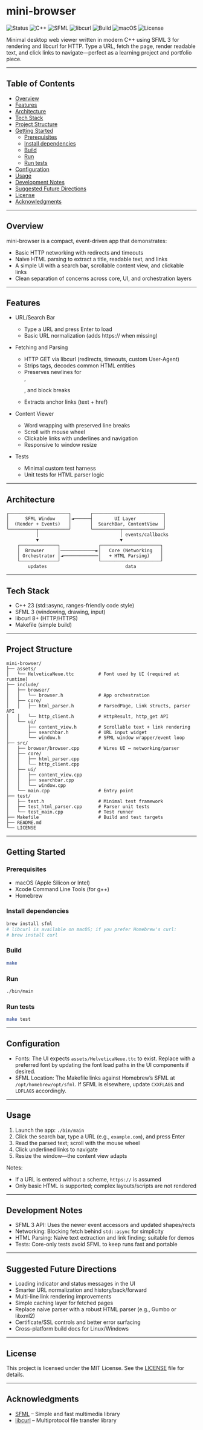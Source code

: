 # mini-browser

![Status](https://img.shields.io/badge/Status-Complete-success)
![C++](https://img.shields.io/badge/C++-23-00599C?logo=c%2B%2B&logoColor=white)
![SFML](https://img.shields.io/badge/SFML-3-8BC34A)
![libcurl](https://img.shields.io/badge/libcurl-8%2B-073551)
![Build](https://img.shields.io/badge/Build-Make-1f6feb)
![macOS](https://img.shields.io/badge/macOS-Apple-000000?logo=apple&logoColor=white)
![License](https://img.shields.io/badge/License-MIT-green)

Minimal desktop web viewer written in modern C++ using SFML 3 for rendering and libcurl for HTTP. Type a URL, fetch the page, render readable text, and click links to navigate—perfect as a learning project and portfolio piece.

---

## Table of Contents

- [Overview](#overview)
- [Features](#features)
- [Architecture](#architecture)
- [Tech Stack](#tech-stack)
- [Project Structure](#project-structure)
- [Getting Started](#getting-started)
	- [Prerequisites](#prerequisites)
	- [Install dependencies](#install-dependencies)
	- [Build](#build)
	- [Run](#run)
	- [Run tests](#run-tests)
- [Configuration](#configuration)
- [Usage](#usage)
- [Development Notes](#development-notes)
- [Suggested Future Directions](#suggested-future-directions)
- [License](#license)
- [Acknowledgments](#acknowledgments)

---

## Overview

mini-browser is a compact, event-driven app that demonstrates:

- Basic HTTP networking with redirects and timeouts
- Naive HTML parsing to extract a title, readable text, and links
- A simple UI with a search bar, scrollable content view, and clickable links
- Clean separation of concerns across core, UI, and orchestration layers

---

## Features

- URL/Search Bar
	- Type a URL and press Enter to load
	- Basic URL normalization (adds https:// when missing)

- Fetching and Parsing
	- HTTP GET via libcurl (redirects, timeouts, custom User-Agent)
	- Strips tags, decodes common HTML entities
	- Preserves newlines for <br>, <p>, and block breaks
	- Extracts anchor links (text + href)

- Content Viewer
	- Word wrapping with preserved line breaks
	- Scroll with mouse wheel
	- Clickable links with underlines and navigation
	- Responsive to window resize

- Tests
	- Minimal custom test harness
	- Unit tests for HTML parser logic

---

## Architecture

```
┌──────────────────────┐       ┌──────────────────────────┐
│      SFML Window     │◄──────┤        UI Layer          │
│  (Render + Events)   │       │  SearchBar, ContentView  │
└──────────┬───────────┘       └──────────┬───────────────┘
           │                              │ events/callbacks
           ▼                              ▼
    ┌──────────────┐              ┌──────────────────────┐
    │  Browser     │─────────────►│   Core (Networking   │
    │ Orchestrator │◄─────────────│   + HTML Parsing)    │
    └──────────────┘              └──────────────────────┘
        updates                             data
```

---

## Tech Stack

- C++ 23 (std::async, ranges-friendly code style)
- SFML 3 (windowing, drawing, input)
- libcurl 8+ (HTTP/HTTPS)
- Makefile (simple build)

---

## Project Structure

```
mini-browser/
├── assets/
│   └── HelveticaNeue.ttc         # Font used by UI (required at runtime)
├── include/
│   ├── browser/
│   │   └── browser.h             # App orchestration
│   ├── core/
│   │   ├── html_parser.h         # ParsedPage, Link structs, parser API
│   │   └── http_client.h         # HttpResult, http_get API
│   └── ui/
│       ├── content_view.h        # Scrollable text + link rendering
│       ├── searchbar.h           # URL input widget
│       └── window.h              # SFML window wrapper/event loop
├── src/
│   ├── browser/browser.cpp       # Wires UI ↔ networking/parser
│   ├── core/
│   │   ├── html_parser.cpp
│   │   └── http_client.cpp
│   ├── ui/
│   │   ├── content_view.cpp
│   │   ├── searchbar.cpp
│   │   └── window.cpp
│   └── main.cpp                  # Entry point
├── test/
│   ├── test.h                    # Minimal test framework
│   ├── test_html_parser.cpp      # Parser unit tests
│   └── test_main.cpp             # Test runner
├── Makefile                      # Build and test targets
├── README.md
└── LICENSE
```

---

## Getting Started

### Prerequisites

- macOS (Apple Silicon or Intel)
- Xcode Command Line Tools (for g++)
- Homebrew

### Install dependencies

```zsh
brew install sfml
# libcurl is available on macOS; if you prefer Homebrew's curl:
# brew install curl
```

### Build

```zsh
make
```

### Run

```zsh
./bin/main
```

### Run tests

```zsh
make test
```

---

## Configuration

- Fonts: The UI expects `assets/HelveticaNeue.ttc` to exist. Replace with a preferred font by updating the font load paths in the UI components if desired.
- SFML Location: The Makefile links against Homebrew’s SFML at `/opt/homebrew/opt/sfml`. If SFML is elsewhere, update `CXXFLAGS` and `LDFLAGS` accordingly.

---

## Usage

1. Launch the app: `./bin/main`
2. Click the search bar, type a URL (e.g., `example.com`), and press Enter
3. Read the parsed text; scroll with the mouse wheel
4. Click underlined links to navigate
5. Resize the window—the content view adapts

Notes:
- If a URL is entered without a scheme, `https://` is assumed
- Only basic HTML is supported; complex layouts/scripts are not rendered

---

## Development Notes

- SFML 3 API: Uses the newer event accessors and updated shapes/rects
- Networking: Blocking fetch behind `std::async` for simplicity
- HTML Parsing: Naive text extraction and link finding; suitable for demos
- Tests: Core-only tests avoid SFML to keep runs fast and portable

---

## Suggested Future Directions

- Loading indicator and status messages in the UI
- Smarter URL normalization and history/back/forward
- Multi-line link rendering improvements
- Simple caching layer for fetched pages
- Replace naive parser with a robust HTML parser (e.g., Gumbo or libxml2)
- Certificate/SSL controls and better error surfacing
- Cross-platform build docs for Linux/Windows

---

## License

This project is licensed under the MIT License. See the [LICENSE](LICENSE) file for details.

---

## Acknowledgments

- [SFML](https://www.sfml-dev.org/) – Simple and fast multimedia library
- [libcurl](https://curl.se/libcurl/) – Multiprotocol file transfer library